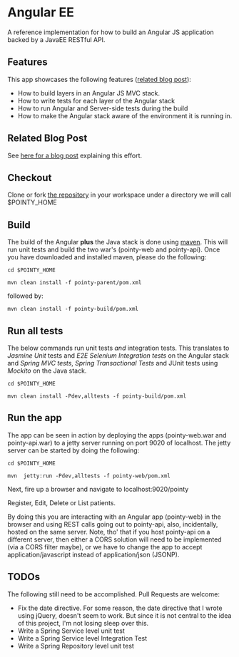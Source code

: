 Angular EE
=============

A reference implementation for how to build an Angular JS application backed by a JavaEE RESTful API.

Features
---

This app showcases the following features ([related blog post](http://nayidisha.com/techblog/angular-js-from-a-different-angle "AngularEE")):

- How to build layers in an Angular JS MVC stack.
- How to write tests for each layer of the Angular stack
- How to run Angular and Server-side tests during the build
- How to make the Angular stack aware of the environment it is running in.

Related Blog Post
----

See [here for a blog post](http://nayidisha.com/techblog/angular-js-from-a-different-angle "AngularEE") explaining this effort.

Checkout
---

Clone or fork [the repository](https://github.com/pankajtandon/PointyPatient "PointyPatient") in your workspace under a directory we will call $POINTY_HOME

Build
----

The build of the Angular __plus__ the Java stack is done using [maven](http://maven.apache.org/). 
This will run unit tests and build the two war's (pointy-web and pointy-api).
Once you have downloaded and installed maven, please do the following:


`cd $POINTY_HOME`

`mvn clean install -f pointy-parent/pom.xml `

followed by:

`mvn clean install -f pointy-build/pom.xml `


Run all tests
---

The below commands run unit tests _and_ integration tests. This translates to *Jasmine Unit* tests and *E2E Selenium Integration tests* on 
the Angular stack and *Spring MVC tests*, *Spring Transactional Tests* and JUnit tests using *Mockito* on the Java stack.

`cd $POINTY_HOME`

`mvn clean install -Pdev,alltests -f pointy-build/pom.xml`

Run the app
---

The app can be seen in action by deploying the apps (pointy-web.war and pointy-api.war) to a jetty server running on port 9020 of localhost.
The jetty server can be started by doing the following:

`cd $POINTY_HOME`

`mvn  jetty:run -Pdev,alltests -f pointy-web/pom.xml`


Next, fire up a browser and navigate to localhost:9020/pointy

Register, Edit, Delete or List patients.

By doing this you are interacting with an Angular app (pointy-web) in the browser and using REST calls going out to pointy-api, 
also, incidentally, hosted on the same server. Note, tho' that if you host pointy-api on a different server, then either a CORS solution
will need to be implemented (via a CORS filter maybe), or we have to change the app to accept application/javascript 
instead of application/json (JSONP).

TODOs
---

The following still need to be accomplished. Pull Requests are welcome:

- Fix the date directive. For some reason, the date directive that I wrote using jQuery, doesn't seem to work. But since it is not central to the idea of this project, I'm not losing sleep over this.
- Write a Spring Service level unit test
- Write a Spring Service level Integration Test
- Write a Spring Repository level unit test



